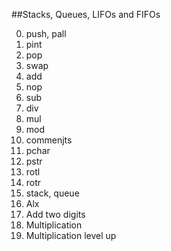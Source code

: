 ##Stacks, Queues, LIFOs and FIFOs

0. push, pall
1. pint
2. pop
3. swap
4. add
5. nop
6. sub
7. div
8. mul
9. mod
10. commenjts
11. pchar
1. pstr
13. rotl
14. rotr
15. stack, queue
16. Alx
17. Add two digits
18. Multiplication
19. Multiplication level up
